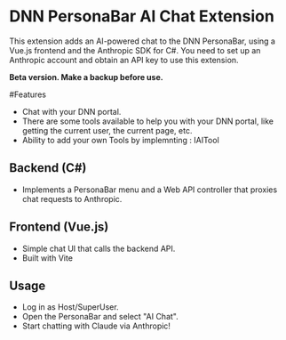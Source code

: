 # DNN PersonaBar AI Chat Extension 

This extension adds an AI-powered chat to the DNN PersonaBar, using a Vue.js frontend and the Anthropic SDK for C#.
You need to set up an Anthropic account and obtain an API key to use this extension.

**Beta version. Make a backup before use.**

#Features

- Chat with your DNN portal.
- There are some tools available to help you with your DNN portal, like getting the current user, the current page, etc.
- Ability to add your own Tools by implemnting : IAITool	

## Backend (C#)
- Implements a PersonaBar menu and a Web API controller that proxies chat requests to Anthropic.


## Frontend (Vue.js)
- Simple chat UI that calls the backend API.
- Built with Vite

## Usage
- Log in as Host/SuperUser.
- Open the PersonaBar and select "AI Chat".
- Start chatting with Claude via Anthropic!

